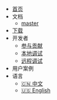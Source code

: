 * [首页](/introduce.md)
* 文档
    * [master](/introduce.md)
* [下载](/deploy/download.md)
* 开发者
  * [参与贡献](/zh-CN/developer_guide/how_contribute.md)
  * [本地调试](/zh-CN/developer_guide/local_debug.md)
  * [远程调试](/zh-CN/developer_guide/remote_debug.md)
* 用户案例
* 语言
    * [:cn: 中文](/)
    * [:us: English](/en-US/)
